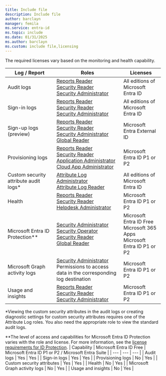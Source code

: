 ```yaml
---
title: Include file
description: Include file
author: barclayn
manager: femila
ms.service: entra-id
ms.topic: include
ms.date: 01/31/2025
ms.author: barclayn
ms.custom: include file,licensing
---
```


The required licenses vary based on the monitoring and health capability. 

| Log / Report | Roles | Licenses |
|--|--|--|
| Audit logs | [Reports Reader](../identity/role-based-access-control/permissions-reference.md#reports-reader)<br>[Security Reader](../identity/role-based-access-control/permissions-reference.md#security-reader)<br>[Security Administrator](../identity/role-based-access-control/permissions-reference.md#security-administrator) | All editions of Microsoft Entra ID |
| Sign-in logs | [Reports Reader](../identity/role-based-access-control/permissions-reference.md#reports-reader)<br>[Security Reader](../identity/role-based-access-control/permissions-reference.md#security-reader)<br>[Security Administrator](../identity/role-based-access-control/permissions-reference.md#security-administrator) | All editions of Microsoft Entra ID |
| Sign-up logs (preview) | [Reports Reader](../identity/role-based-access-control/permissions-reference.md#reports-reader)<br>[Security Reader](../identity/role-based-access-control/permissions-reference.md#security-reader)<br>[Security Administrator](../identity/role-based-access-control/permissions-reference.md#security-administrator)<br>[Global Reader](../identity/role-based-access-control/permissions-reference.md#global-reader)<br> | Microsoft Entra External ID |
| Provisioning logs | [Reports Reader](../identity/role-based-access-control/permissions-reference.md#reports-reader)<br>[Security Reader](../identity/role-based-access-control/permissions-reference.md#security-reader)<br>[Application Administrator](../identity/role-based-access-control/permissions-reference.md#application-administrator)<br>[Cloud App Administrator](../identity/role-based-access-control/permissions-reference.md#cloud-application-administrator) | Microsoft Entra ID P1 or P2 |
| Custom security attribute audit logs* | [Attribute Log Administrator](../identity/role-based-access-control/permissions-reference.md#attribute-log-administrator)<br>[Attribute Log Reader](../identity/role-based-access-control/permissions-reference.md#attribute-log-reader) | All editions of Microsoft Entra ID |
| Health | [Reports Reader](../identity/role-based-access-control/permissions-reference.md#reports-reader)<br>[Security Reader](../identity/role-based-access-control/permissions-reference.md#security-reader)<br>[Helpdesk Administrator](../identity/role-based-access-control/permissions-reference.md#helpdesk-administrator) | Microsoft Entra ID P1 or P2 |
| Microsoft Entra ID Protection** | [Security Administrator](../identity/role-based-access-control/permissions-reference.md#security-administrator)<br>[Security Operator](../identity/role-based-access-control/permissions-reference.md#security-operator)<br>[Security Reader](../identity/role-based-access-control/permissions-reference.md#security-reader)<br>[Global Reader](../identity/role-based-access-control/permissions-reference.md#global-reader)<br> | Microsoft Entra ID Free<br>Microsoft 365 Apps<br>Microsoft Entra ID P1 or P2 |
| Microsoft Graph activity logs | [Security Administrator](../identity/role-based-access-control/permissions-reference.md#security-administrator)<br>Permissions to access data in the corresponding log destination | Microsoft Entra ID P1 or P2 |
| Usage and insights | [Reports Reader](../identity/role-based-access-control/permissions-reference.md#reports-reader)<br>[Security Reader](../identity/role-based-access-control/permissions-reference.md#security-reader)<br>[Security Administrator](../identity/role-based-access-control/permissions-reference.md#security-administrator) | Microsoft Entra ID P1 or P2 |

*Viewing the custom security attributes in the audit logs or creating diagnostic settings for custom security attributes requires one of the Attribute Log roles. You also need the appropriate role to view the standard audit logs.

**The level of access and capabilities for Microsoft Entra ID Protection varies with the role and license. For more information, see the [license requirements for ID Protection](~/id-protection/overview-identity-protection.md#license-requirements).
| Capability | Microsoft Entra ID Free | Microsoft Entra ID P1 or P2 / Microsoft Entra Suite |
| --- | --- | --- |
| Audit logs | Yes | Yes |
| Sign-in logs | Yes | Yes |
| Provisioning logs | No | Yes |
| Custom security attributes | Yes | Yes |
| Health | No | Yes |
| Microsoft Graph activity logs | No | Yes |
| Usage and insights | No | Yes |
